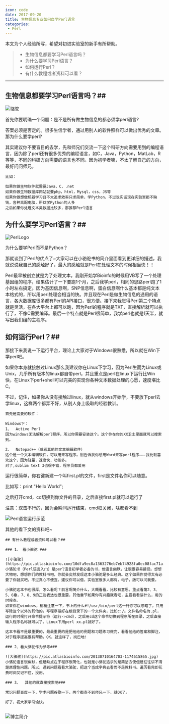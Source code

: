 ```yaml
---
icon: code
date: 2017-09-20
title: 生物信息专业如何自学Perl语言
categories:
 - Perl
---
```


本文为个人经验所写，希望对初进实验室的新手有所帮助。
>* 生物信息都要学习Perl语言吗？
>* 为什么要学习Perl语言？
>* 如何运行Perl？
>* 有什么教程或者资料可以看？

***

## 生物信息都要学习Perl语言吗？##

![骆驼](https://pic.atlasbioinfo.com/u=1476464461,742736999&fm=27&gp=0.jpg)

首先你要明确一个问题：是不是所有做生物信息的都必须学perl语言?

答案必须是否定的。很多生信学者，通过用别人的软件照样可以做出优秀的文章。那为什么要学perl?

其实建议你不要盲目的去学，先和师兄们交流一下这个科研方向需要用到的编程语言，因为除了perl还有很多优秀的编程语言，如C，Java，Python，MatLab，R等等，不同的科研方向需要的语言也不同。因为初学者嘛，不太了解自己的方向，最好问问师兄。

```
比如：

如果你做生物软件就需要Java，C，.net
如果你做生物数据库网站就要php，html，Mysql，css，JS等
如果你做想做机器学习且不太追求效率只求简单，学Python，不过说实话现在实验室都不缺钱，各种高配电脑，所以学Python的人多
之后如果你处理文本类数据比较多，那推荐Perl语言

```

## 为什么要学习Perl语言？##

![PerlLogo](https://pic.atlasbioinfo.com/PerlLogo.jpg)

为什么要学Perl而不是Python？

那就谈到了Perl的优点了~大家可以在小骆驼书的简介里面看到更详细的描述，我就说说我自己的感触好了，最大的感触就是Perl在处理文本的时候相当快！！

Perl最早被创立就是为了处理文本，我刚开始学Bioinfo的时候用VB写了一个处理基因组的程序，结果估计了一下要跑1个月，之后我学perl，相同的思路perl跑了1小时左右搞定。因为基因信息啊，SNP信息啊，蛋白信息啊什么基本都是纯文本本格式的，所以用perl处理会相当的快。并且现在Perl是做生物信息的通用的语言，各大数据库很多都有Perl的API接口，很方便。接下来我觉得Perl第二个特点就是灵活，在各大平台上都可以跑，因为Perl的程序就是TXT，直接解析就可以执行了，不像C需要编译。最后一个特点就是Perl很简单，我学perl也就是1天半，就写出我们组的主程序。

## 如何运行Perl？##

那接下来我说一下运行平台，理论上大家对于Windows很熟悉，所以就在Win下学perl吧。

如果你本身就接触过Linux那么我建议你在Linux下学习，因为Perl生而为Linux或Unix，几乎所有版本的linux都自带perl，并且重点是perl在linux下运行比Win快，在Linux下perl+shell可以完美的实现你各种文本数据处理的心愿，速度堪比C。

不过，记住，如果你从没有接触过linux，就从windows开始学，不要放下perl去学linux，这样两个都弄不好，从别人身上吸取的经验教训。

```
首先是需要的软件：

Windows下：
1、	Active Perl
因为windows无法解析perl程序，所以你需要安装这个。这个你在你的XX卫士里面就可以搜索到。

2、	Notepad++（或者其他的文本编辑软件）
这个是一个文本编辑软件，可以用来写程序。别告诉我你想用Word来写perl程序…….我比较喜欢这个，因为轻量，速度快，功能多。
对了,sublim text 3也很不错，程序员都爱用

```

运行很简单，你右键新建一个叫first.pl的文件，first是文件名你可以随意。

比如写：print "Hello World";

之后打开cmd，cd切换到你文件的目录，之后直接first.pl就可以运行了

注意：双击不行的，因为会瞬间运行结束，cmd框关闭，啥都看不到

![Perl语言运行示范](https://pic.atlasbioinfo.com/Perl%E7%A4%BA%E8%8C%832.JPG)

其他的看下文的资料吧~

```
## 有什么教程或者资料可以看？##

### 1、 看小骆驼 ###

![小骆驼](https://pic.atlasbioinfo.com/10dfa9ec8a1363276eb7eb74928fa0ec08fac71a.jpg)
小骆驼书（Perl语言入门）是perl语言初学者必备的书，他语言幽默，让很很容易接受。想想大物吧，想想你们的教科书吧，你就会突然发现这本小骆驼是多么经典。这个如果你觉得太有必要了你就买吧，不过真心不便宜。建议你可以借，实验室很多人都有，电子，版可以问我要。

小骆驼这本书也很厚，怎么看呢？前言啊简介什么，大概看看，比较有意思。重点看第2、3、5、6章，7、8、9的正则表达也很重要，其他章节如果你有兴趣就看吧，主要看看讲什么，用的时候查。
如果你在windows，稍稍注意一下，书上的什么#!/usr/bin/perl这一行你可以忽略了，只用写除这个以外的其他的。写程序最好在根目录下的一个文件夹，比如c:/。文件名命名为.pl，运行的时候打开命令提示符（运行->cmd），之后用cd这个命令切换到程序所在目录，之后直接输入程序名称就可以了。Linux下用perl xx.pl就好了。

这本书看不是最重要的，最最重要的是把他给的例题和习题练习做完，看看他给的答案和脚注，对于程序提高很有帮助。OK，就这样了，岗巴地!

### 2、看大骆驼作为参考###

![大骆驼](https://pic.atlasbioinfo.com/20130710164703-1174615865.jpg)
小骆驼语言很幽默，但是缺点在于程序很简化，也就是小骆驼追求的是简洁方便但是往往讲不清楚原理性问题。所以，遇到问题看看大骆驼，把这个当成字典去看而不是教科书。遍历看完即花费时间又记不住，没用。

### 3、	其他的就直接搜索吧###

常识问题百度一下，学术问题谷歌一下，两个都查不到师兄一下，就OK了。

好了，祝大家学习愉快。


```

![博主简介](https://pic.atlasbioinfo.com/logo.png)